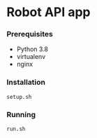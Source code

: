 # Robot API app

### Prerequisites
* Python 3.8
* virtualenv
* nginx

### Installation
```
setup.sh
```

### Running
```
run.sh
```
